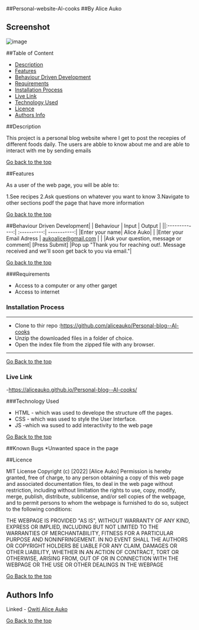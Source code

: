 ##Personal-website-Al-cooks
##By Alice Auko

## Screenshot
  ![image](./Assets/IMAGES/als.png)

##Table of Content

 - [Description](#description)
 - [Features](#features)
 - [Behaviour Driven Development](#Behaviour-Driven-Development)
 - [Requirements](#requirements)
 - [Installation Process](#installation-Process)
 - [Live Link](#Live-Link)
 - [Technology  Used](#technology-Used)
 - [Licence](#licence)
 - [Authors Info](#Authors-Info)

 ##Description

 <p> This project is a personal blog website where I get to post the recepies of different foods daily. The users are abble to know about me and are able to interact with me by sending emails</p>


 [Go back to the top](#Personal-website-Al-cooks)

 ##Features

 As a user of the web page, you will be able to:

 1.See recipes
 2.Ask questions on whatever you want to know
 3.Navigate to other sections podf the page that have more information


 [Go back to the top](##Personal-website-Al-cooks)

##Behaviour Driven Development|
| Behaviour      | Input        | Output       |
||:-------------:| :----------:| -----------:|
|Enter your name| Alice Auko|                   |
|Enter your Email Adress |
aukoalice@gmail.com |  |
|Ask your question, message or comment|
[Press Submit] |Pop up "Thank you for reaching out!. Message received and we'll soon get back to you via email."|


 [Go back to the top](##Personal-website-Al-cooks)

 ###Requirements
 * Access to  a computer or any other garget
 * Access to internet
 ### Installation Process
 ****
* Clone to thir repo :https://github.com/aliceauko/Personal-blog--Al-cooks
* Unzip the downloaded files in a folder of choice.
* Open the index file from the zipped file with any browser.
 ****


 [Go Back to the top](#Personal-website-Al-cooks)

### Live Link
-https://aliceauko.github.io/Personal-blog--Al-cooks/


###Technology Used
* HTML - which was used to develope the structure off the pages.
* CSS - which was used to style the User Interface.
* JS   -which wa sused to add interactivity to the web page


[Go Back to the top](#Personal-website-Al-cooks)

##Known Bugs
*Unwanted space in the page

##Licence

MIT License
Copyright (c) [2022] [Alice Auko]
Permission is hereby granted, free of charge, to any person obtaining a copy
of this web page and associated documentation files, to deal
in the web page without restriction, including without limitation the rights
to use, copy, modify, merge, publish, distribute, sublicense, and/or sell
copies of the webpage, and to permit persons to whom the webpage is
furnished to do so, subject to the following conditions:


THE WEBPAGE IS PROVIDED "AS IS", WITHOUT WARRANTY OF ANY KIND, EXPRESS OR
IMPLIED, INCLUDING BUT NOT LIMITED TO THE WARRANTIES OF MERCHANTABILITY,
FITNESS FOR A PARTICULAR PURPOSE AND NONINFRINGEMENT. IN NO EVENT SHALL THE
AUTHORS OR COPYRIGHT HOLDERS BE LIABLE FOR ANY CLAIM, DAMAGES OR OTHER
LIABILITY, WHETHER IN AN ACTION OF CONTRACT, TORT OR OTHERWISE, ARISING FROM,
OUT OF OR IN CONNECTION WITH THE WEBPAGE OR THE USE OR OTHER DEALINGS IN THE
WEBPAGE

[Go Back to the top](#Personal-website-Al-cooks)

## Authors Info

Linked - [Owiti Alice Auko](https://www.linkedin.com/in/owiti-alice-auko-580b2818a)

[Go Back to the top](#Personal-website-Al-cooks)
